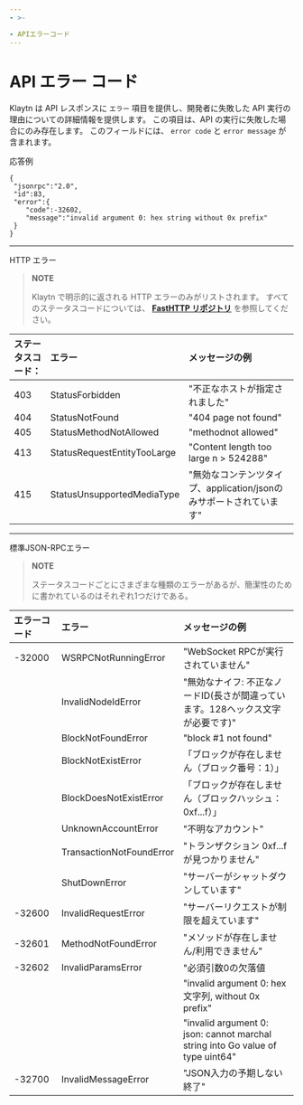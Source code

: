 ```yaml
---
- >-

- APIエラーコード
---
```


# API エラー コード <a id="api-error-codes"></a>

Klaytn は API レスポンスに `エラー` 項目を提供し、開発者に失敗した API 実行の理由についての詳細情報を提供します。 この項目は、API の実行に失敗した場合にのみ存在します。 このフィールドには、 `error code` と `error message` が含まれます。

応答例
```
{
 "jsonrpc":"2.0",
 "id":83,
 "error":{
    "code":-32602,
    "message":"invalid argument 0: hex string without 0x prefix"
 }
}
```

---
HTTP エラー
> **NOTE**
> 
> Klaytn で明示的に返される HTTP エラーのみがリストされます。 すべてのステータスコードについては、 [**FastHTTP リポジトリ**](https://github.com/valyala/fasthttp/blob/5d73da31aed12047d2625e86bf405a0cd1f77f2b/status.go) を参照してください。

| ステータスコード： | エラー                         | メッセージの例                                    |
|:--------- |:--------------------------- |:------------------------------------------ |
| 403       | StatusForbidden             | "不正なホストが指定されました"                           |
| 404       | StatusNotFound              | "404 page not found"                       |
| 405       | StatusMethodNotAllowed      | "methodnot allowed"                        |
| 413       | StatusRequestEntityTooLarge | "Content length too large n > 524288"      |
| 415       | StatusUnsupportedMediaType  | "無効なコンテンツタイプ、application/jsonのみサポートされています" |

---

標準JSON-RPCエラー

> **NOTE**
> 
> ステータスコードごとにさまざまな種類のエラーがあるが、簡潔性のために書かれているのはそれぞれ1つだけである。

| エラーコード | エラー                      | メッセージの例                                                                        |
|:------ |:------------------------ |:------------------------------------------------------------------------------ |
| -32000 | WSRPCNotRunningError     | "WebSocket RPCが実行されていません"                                                      |
|        | InvalidNodeIdError       | "無効なナイフ: 不正なノードID(長さが間違っています。128ヘックス文字が必要です)"                                  |
|        | BlockNotFoundError       | "block #1 not found"                                                           |
|        | BlockNotExistError       | 「ブロックが存在しません（ブロック番号：1）」                                                        |
|        | BlockDoesNotExistError   | 「ブロックが存在しません（ブロックハッシュ：0xf...f）」                                                |
|        | UnknownAccountError      | "不明なアカウント"                                                                     |
|        | TransactionNotFoundError | "トランザクション 0xf...f が見つかりません"                                                    |
|        | ShutDownError            | "サーバーがシャットダウンしています"                                                            |
| -32600 | InvalidRequestError      | "サーバーリクエストが制限を超えています"                                                          |
| -32601 | MethodNotFoundError      | "メソッドが存在しません/利用できません"                                                          |
| -32602 | InvalidParamsError       | "必須引数0の欠落値                                                                     |
|        |                          | "invalid argument 0: hex文字列, without 0x prefix"                                |
|        |                          | "invalid argument 0: json: cannot marchal string into Go value of type uint64" |
| -32700 | InvalidMessageError      | "JSON入力の予期しない終了"                                                               |
